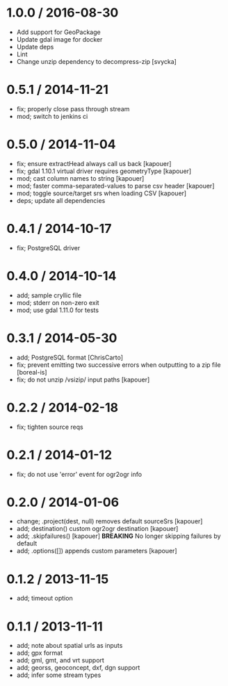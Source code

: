 1.0.0 / 2016-08-30
==================

-	Add support for GeoPackage
-	Update gdal image for docker
-	Update deps
-	Lint
-	Change unzip dependency to decompress-zip [svycka]

0.5.1 / 2014-11-21
==================

-	fix; properly close pass through stream
-	mod; switch to jenkins ci

0.5.0 / 2014-11-04
==================

-	fix; ensure extractHead always call us back [kapouer]
-	fix; gdal 1.10.1 virtual driver requires geometryType [kapouer]
-	mod; cast column names to string [kapouer]
-	mod; faster comma-separated-values to parse csv header [kapouer]
-	mod; toggle source/target srs when loading CSV [kapouer]
-	deps; update all dependencies

0.4.1 / 2014-10-17
==================

-	fix; PostgreSQL driver

0.4.0 / 2014-10-14
==================

-	add; sample cryllic file
-	mod; stderr on non-zero exit
-	mod; use gdal 1.11.0 for tests

0.3.1 / 2014-05-30
==================

-	add; PostgreSQL format [ChrisCarto]
-	fix; prevent emitting two successive errors when outputting to a zip file [boreal-is]
-	fix; do not unzip /vsizip/ input paths [kapouer]

0.2.2 / 2014-02-18
==================

-	fix; tighten source reqs

0.2.1 / 2014-01-12
==================

-	fix; do not use 'error' event for ogr2ogr info

0.2.0 / 2014-01-06
==================

-	change; .project(dest, null) removes default sourceSrs [kapouer]
-	add; destination() custom ogr2ogr destination [kapouer]
-	add; .skipfailures() [kapouer] **BREAKING** No longer skipping failures by default
-	add; .options([]) appends custom parameters [kapouer]

0.1.2 / 2013-11-15
==================

-	add; timeout option

0.1.1 / 2013-11-11
==================

-	add; note about spatial urls as inputs
-	add; gpx format
-	add; gml, gmt, and vrt support
-	add; georss, geoconcept, dxf, dgn support
-	add; infer some stream types
